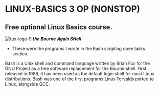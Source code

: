 # LINUX-BASICS 3 OP (NONSTOP)
## Free optional Linux Basics course.

![tux-logo-9](https://user-images.githubusercontent.com/53630914/213523233-0c000218-366e-484c-926e-85817b50c25b.png)
𝒕𝒉𝒆 𝑩𝒐𝒖𝒓𝒏𝒆 𝑨𝒈𝒂𝒊𝒏 𝑺𝑯𝒆𝒍𝒍

- These were the programs I wrote in the Bash scripting open tasks section.

Bash is a Unix shell and command language written by Brian Fox for the GNU Project as a free software replacement for the Bourne shell. First released in 1989, it has been used as the default login shell for most Linux distributions. Bash was one of the first programs Linus Torvalds ported to Linux, alongside GCC.

